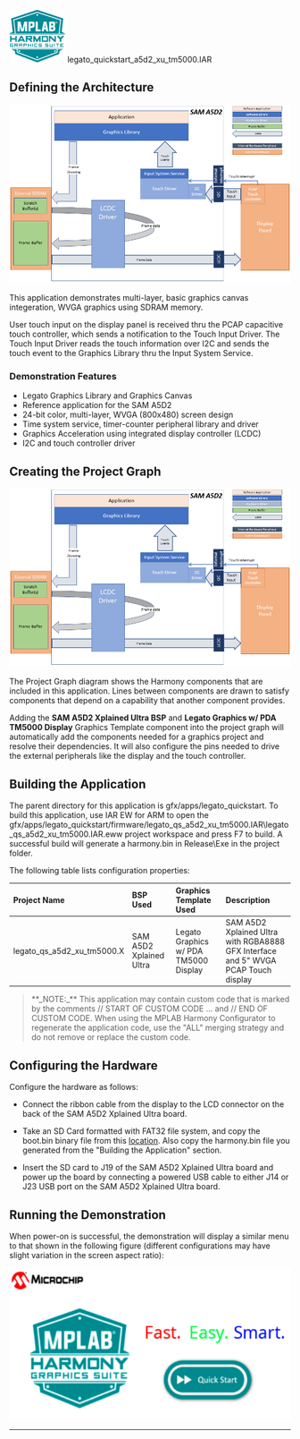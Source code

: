 
![](../../../../docs/images/mhgs.png) legato\_quickstart\_a5d2\_xu\_tm5000.IAR

Defining the Architecture
-------------------------

![](../../../../docs/html/legato_sama5d2_single_buffer_arch.png)

This application demonstrates multi-layer, basic graphics canvas integeration, WVGA graphics using SDRAM memory.

User touch input on the display panel is received thru the PCAP capacitive touch controller, which sends a notification to the Touch Input Driver. The Touch Input Driver reads the touch information over I2C and sends the touch event to the Graphics Library thru the Input System Service.

### Demonstration Features

-   Legato Graphics Library and Graphics Canvas
-   Reference application for the SAM A5D2
-   24-bit color, multi-layer, WVGA (800x480) screen design
-   Time system service, timer-counter peripheral library and driver 
-   Graphics Acceleration using integrated display controller (LCDC)
-   I2C and touch controller driver 

Creating the Project Graph
--------------------------

![](../../../../docs/html/legato_sama5d2_single_buffer_arch.png)

The Project Graph diagram shows the Harmony components that are included in this application. Lines between components are drawn to satisfy components that depend on a capability that another component provides.

Adding the **SAM A5D2 Xplained Ultra BSP** and **Legato Graphics w/ PDA TM5000 Display** Graphics Template component into the project graph will automatically add the components needed for a graphics project and resolve their dependencies. It will also configure the pins needed to drive the external peripherals like the display and the touch controller.

Building the Application
------------------------

The parent directory for this application is gfx/apps/legato\_quickstart. To build this application, use IAR EW for ARM to open the gfx/apps/legato\_quickstart/firmware/legato\_qs\_a5d2\_xu\_tm5000.IAR\legato_qs_a5d2_xu_tm5000.IAR.eww project workspace and press F7 to build.
A successful build will generate a harmony.bin in Release\Exe in the project folder. 

The following table lists configuration properties:

|Project Name|BSP Used|Graphics Template Used|Description|
|:-----------|:-------|:---------------------|:----------|
|legato\_qs\_a5d2\_xu\_tm5000.X|SAM A5D2 Xplained Ultra|Legato Graphics w/ PDA TM5000 Display|SAM A5D2 Xplained Ultra with RGBA8888 GFX Interface and 5" WVGA PCAP Touch display|

> \*\*\_NOTE:\_\*\* This application may contain custom code that is marked by the comments // START OF CUSTOM CODE ... and // END OF CUSTOM CODE. When using the MPLAB Harmony Configurator to regenerate the application code, use the "ALL" merging strategy and do not remove or replace the custom code.

Configuring the Hardware
------------------------

Configure the hardware as follows:

-   Connect the ribbon cable from the display to the LCD connector on the back of the SAM A5D2 Xplained Ultra board.

-   Take an SD Card formatted with FAT32 file system, and copy the boot.bin binary file from this [location](../../../boot_image_revC/boot.bin). Also copy the harmony.bin file you generated from the "Building the Application" section.

-   Insert the SD card to J19 of the SAM A5D2 Xplained Ultra board and power up the board by connecting a powered USB cable to either J14 or J23 USB port on the SAM A5D2 Xplained Ultra board.


Running the Demonstration
-------------------------

When power-on is successful, the demonstration will display a similar menu to that shown in the following figure (different configurations may have slight variation in the screen aspect ratio):

![](../../../../docs/html/legato_quickstart_wqvga_run.png)

* * * * *

 
